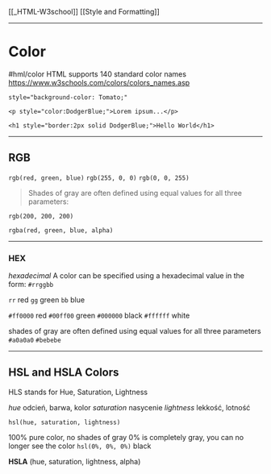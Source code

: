 [[_HTML-W3school]]
[[Style and Formatting]]

---

# Color
#hml/color
HTML supports 140 standard color names
https://www.w3schools.com/colors/colors_names.asp

`style="background-color: Tomato;"`

`<p style="color:DodgerBlue;">Lorem ipsum...</p>`


`<h1 style="border:2px solid DodgerBlue;">Hello World</h1>`


---
## RGB

`rgb(red, green, blue)`
`rgb(255, 0, 0)`
`rgb(0, 0, 255)`



>Shades of gray are often defined using equal values for all three parameters:

`rgb(200, 200, 200)`


`rgba(red, green, blue, alpha)`

---
### HEX 
_hexadecimal_
A color can be specified using a hexadecimal value in the form:
		`#rrggbb`

`rr` red   `gg` green   `bb`  blue

`#ff0000` red
`#00ff00` green
`#000000` black
`#ffffff` white


shades of gray are often defined using equal values for all three parameters
`#a0a0a0`
`#bebebe`


---
## HSL and HSLA Colors
HLS stands for Hue, Saturation, Lightness


_hue_  odcień, barwa, kolor
_saturation_  nasycenie
_lightness_  lekkość, lotność


`hsl(hue, saturation, lightness)`


100% pure color, no shades of gray
0% is completely gray, you can no longer see the color
`hsl(0%, 0%, 0%)` black



__HSLA__ (hue, saturation, lightness, alpha)



















